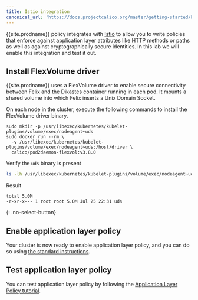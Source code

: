 ```yaml
---
title: Istio integration
canonical_url: 'https://docs.projectcalico.org/master/getting-started/kubernetes/installation/hardway/istio-integration'
---
```


{{site.prodname}} policy integrates with [Istio](https://istio.io) to allow you to write policies that enforce against
application layer attributes like HTTP methods or paths as well as against cryptographically secure identities. In this
lab we will enable this integration and test it out.

## Install FlexVolume driver

{{site.prodname}} uses a FlexVolume driver to enable secure connectivity between Felix and the Dikastes container
running in each pod.  It mounts a shared volume into which Felix inserts a Unix Domain Socket.

On each node in the cluster, execute the following commands to install the FlexVolume driver binary.

```
sudo mkdir -p /usr/libexec/kubernetes/kubelet-plugins/volume/exec/nodeagent~uds
sudo docker run --rm \
  -v /usr/libexec/kubernetes/kubelet-plugins/volume/exec/nodeagent~uds:/host/driver \
  calico/pod2daemon-flexvol:v3.8.0
```

Verify the `uds` binary is present

```bash
ls -lh /usr/libexec/kubernetes/kubelet-plugins/volume/exec/nodeagent~uds
```

Result

```
total 5.0M
-r-xr-x--- 1 root root 5.0M Jul 25 22:31 uds
```
{: .no-select-button}

## Enable application layer policy

Your cluster is now ready to enable application layer policy, and you can do so using [the standard instructions](/{{page.version}}/getting-started/kubernetes/installation/app-layer-policy).

## Test application layer policy

You can test application layer policy by following the [Application Layer Policy tutorial](/{{page.version}}/security/app-layer-policy/).

